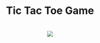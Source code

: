 <h1 align = 'center'>Tic Tac Toe Game</h1>
                                      <h1 align ='center'>  <img src="https://i.ibb.co/WkGRT0P/image-2020-11-28-012726.png"/></h1>
